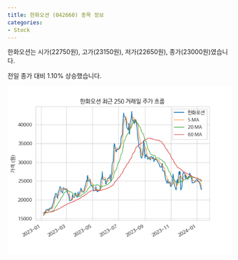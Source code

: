 ```yaml
---
title: 한화오션 (042660) 종목 정보
categories:
- Stock
---
```


한화오션는 시가(22750원), 고가(23150원), 저가(22650원), 종가(23000원)였습니다.

전일 종가 대비 1.10% 상승했습니다.

<!-- more -->

![042660](/assets/images/stock/042660.png)